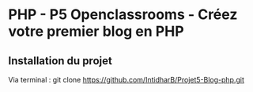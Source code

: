 # PHP - P5 Openclassrooms - Créez votre premier blog en PHP

## Installation du projet

Via terminal :
git clone https://github.com/IntidharB/Projet5-Blog-php.git

